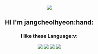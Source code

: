 <div align="center">
<img src="https://capsule-render.vercel.app/api?type=slice&color=random&height=300&section=header&text=WELCOME&fontSize=80" />
<h2>HI I'm jangcheolhyeon:hand:</h2>
<h3>I like these Language:v:</h3>

<img src="https://img.shields.io/badge/HTML5-E34F26?style=flat-square&logo=HTML5&logoColor=white"/>
<img src="https://img.shields.io/badge/CSS3-1572B6?style=flat-square&logo=CSS3&logoColor=white"/>
<img src="https://img.shields.io/badge/JavaScript-F7DF1E?style=flat-square&logo=JavaScript&logoColor=white"/>
<img src="https://img.shields.io/badge/React-61DAFB?style=flat-square&logo=React&logoColor=white"/>


</div>

<!---
jangcheolhyeon/jangcheolhyeon is a ✨ special ✨ repository because its `README.md` (this file) appears on your GitHub profile.
You can click the Preview link to take a look at your changes.
--->
